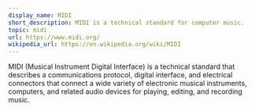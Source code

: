```yaml
---
display_name: MIDI
short_description: MIDI is a technical standard for computer music.
topic: midi
url: https://www.midi.org/
wikipedia_url: https://en.wikipedia.org/wiki/MIDI
---
```

MIDI (Musical Instrument Digital Interface) is a technical standard that describes a communications protocol, digital interface, and electrical connectors that connect a wide variety of electronic musical instruments, computers, and related audio devices for playing, editing, and recording music.
